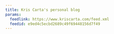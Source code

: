 ```yaml
---
title: Kris Carta's personal blog
params:
  feedlink: https://www.kriscarta.com/feed.xml
  feedid: e9ed4c5ecbd2689c49f69448156d7f49
---
```

